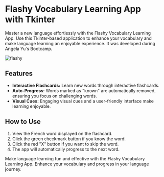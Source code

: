 # Flashy Vocabulary Learning App with Tkinter

Master a new language effortlessly with the Flashy Vocabulary Learning App. Use this Tkinter-based application to enhance your vocabulary and make language learning an enjoyable experience. It was developed during Angela Yu's Bootcamp.

![flashy](https://github.com/fernandodestefani/DevJourneyPortfolio/assets/155449551/7eda20bf-c1f4-47f2-937d-18ffb2a35abe)

## Features

- **Interactive Flashcards:** Learn new words through interactive flashcards.
- **Auto-Progress:** Words marked as "known" are automatically removed, ensuring you focus on challenging words.
- **Visual Cues:** Engaging visual cues and a user-friendly interface make learning enjoyable.

## How to Use

1. View the French word displayed on the flashcard.
2. Click the green checkmark button if you know the word.
3. Click the red "X" button if you want to skip the word.
4. The app will automatically progress to the next word.

Make language learning fun and effective with the Flashy Vocabulary Learning App. Enhance your vocabulary and progress in your language journey.
